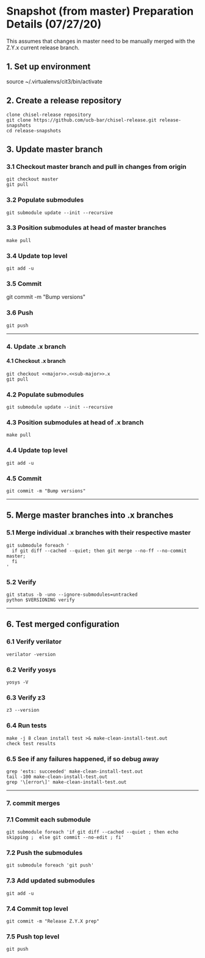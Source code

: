 

# Snapshot (from master) Preparation Details (07/27/20)

This assumes that changes in master need to be manually merged with the Z.Y.x current release branch. 

## 1. Set up environment
source ~/.virtualenvs/cit3/bin/activate

## 2. Create a release repository
```
clone chisel-release repository
git clone https://github.com/ucb-bar/chisel-release.git release-snapshots
cd release-snapshots
```
## 3. Update master branch
### 3.1 Checkout master branch and pull in changes from origin
```
git checkout master
git pull
```
### 3.2 Populate submodules
```
git submodule update --init --recursive
```

### 3.3 Position submodules at head of master branches
```
make pull
```

### 3.4 Update top level
```
git add -u
```

### 3.5 Commit
git commit -m "Bump versions"

### 3.6 Push
```
git push
```
---
### 4. Update .x branch
#### 4.1 Checkout .x branch
```
git checkout <<major>>.<<sub-major>>.x
git pull
```
### 4.2 Populate submodules
```
git submodule update --init --recursive
```
### 4.3 Position submodules at head of .x branch
```
make pull
```
### 4.4 Update top level
```
git add -u
```
### 4.5 Commit
```
git commit -m "Bump versions"
```
---
## 5. Merge master branches into .x branches
### 5.1 Merge individual .x branches with their respective master
```
git submodule foreach '
  if git diff --cached --quiet; then git merge --no-ff --no-commit master;
  fi
'
```
### 5.2 Verify
```
git status -b -uno --ignore-submodules=untracked
python $VERSIONING verify
```
---
## 6. Test merged configuration
### 6.1 Verify verilator
```
verilator -version
```
### 6.2 Verify yosys
```
yosys -V
```
### 6.3 Verify z3
```
z3 --version
```
### 6.4 Run tests
```
make -j 8 clean install test >& make-clean-install-test.out
check test results
```

### 6.5 See if any failures happened, if so debug away
```
grep 'ests: succeeded' make-clean-install-test.out
tail -100 make-clean-install-test.out
grep '\[error\]' make-clean-install-test.out
```
---
### 7. commit merges
### 7.1 Commit each submodule
```
git submodule foreach 'if git diff --cached --quiet ; then echo skipping ;  else git commit --no-edit ; fi'
```

### 7.2 Push the submodules
```
git submodule foreach 'git push'
```

### 7.3 Add updated submodules
```
git add -u
```

### 7.4 Commit top level
```
git commit -m "Release Z.Y.X prep"
```

### 7.5 Push top level
```
git push
```




